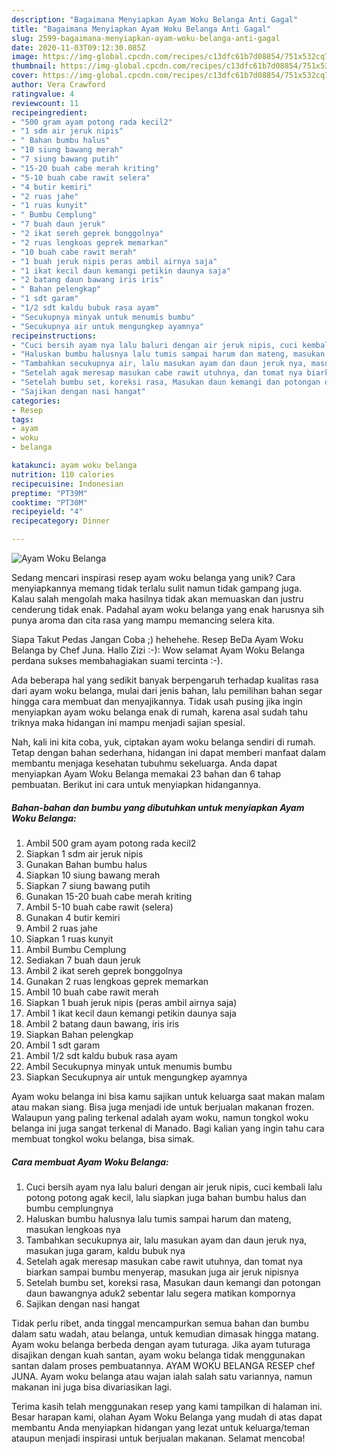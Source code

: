 ```yaml
---
description: "Bagaimana Menyiapkan Ayam Woku Belanga Anti Gagal"
title: "Bagaimana Menyiapkan Ayam Woku Belanga Anti Gagal"
slug: 2599-bagaimana-menyiapkan-ayam-woku-belanga-anti-gagal
date: 2020-11-03T09:12:30.085Z
image: https://img-global.cpcdn.com/recipes/c13dfc61b7d08854/751x532cq70/ayam-woku-belanga-foto-resep-utama.jpg
thumbnail: https://img-global.cpcdn.com/recipes/c13dfc61b7d08854/751x532cq70/ayam-woku-belanga-foto-resep-utama.jpg
cover: https://img-global.cpcdn.com/recipes/c13dfc61b7d08854/751x532cq70/ayam-woku-belanga-foto-resep-utama.jpg
author: Vera Crawford
ratingvalue: 4
reviewcount: 11
recipeingredient:
- "500 gram ayam potong rada kecil2"
- "1 sdm air jeruk nipis"
- " Bahan bumbu halus"
- "10 siung bawang merah"
- "7 siung bawang putih"
- "15-20 buah cabe merah kriting"
- "5-10 buah cabe rawit selera"
- "4 butir kemiri"
- "2 ruas jahe"
- "1 ruas kunyit"
- " Bumbu Cemplung"
- "7 buah daun jeruk"
- "2 ikat sereh geprek bonggolnya"
- "2 ruas lengkoas geprek memarkan"
- "10 buah cabe rawit merah"
- "1 buah jeruk nipis peras ambil airnya saja"
- "1 ikat kecil daun kemangi petikin daunya saja"
- "2 batang daun bawang iris iris"
- " Bahan pelengkap"
- "1 sdt garam"
- "1/2 sdt kaldu bubuk rasa ayam"
- "Secukupnya minyak untuk menumis bumbu"
- "Secukupnya air untuk mengungkep ayamnya"
recipeinstructions:
- "Cuci bersih ayam nya lalu baluri dengan air jeruk nipis, cuci kembali lalu potong potong agak kecil, lalu siapkan juga bahan bumbu halus dan bumbu cemplungnya"
- "Haluskan bumbu halusnya lalu tumis sampai harum dan mateng, masukan lengkoas nya"
- "Tambahkan secukupnya air, lalu masukan ayam dan daun jeruk nya, masukan juga garam, kaldu bubuk nya"
- "Setelah agak meresap masukan cabe rawit utuhnya, dan tomat nya biarkan sampai bumbu menyerap, masukan juga air jeruk nipisnya"
- "Setelah bumbu set, koreksi rasa, Masukan daun kemangi dan potongan daun bawangnya aduk2 sebentar lalu segera matikan kompornya"
- "Sajikan dengan nasi hangat"
categories:
- Resep
tags:
- ayam
- woku
- belanga

katakunci: ayam woku belanga 
nutrition: 110 calories
recipecuisine: Indonesian
preptime: "PT39M"
cooktime: "PT30M"
recipeyield: "4"
recipecategory: Dinner

---
```



![Ayam Woku Belanga](https://img-global.cpcdn.com/recipes/c13dfc61b7d08854/751x532cq70/ayam-woku-belanga-foto-resep-utama.jpg)

Sedang mencari inspirasi resep ayam woku belanga yang unik? Cara menyiapkannya memang tidak terlalu sulit namun tidak gampang juga. Kalau salah mengolah maka hasilnya tidak akan memuaskan dan justru cenderung tidak enak. Padahal ayam woku belanga yang enak harusnya sih punya aroma dan cita rasa yang mampu memancing selera kita.

Siapa Takut Pedas Jangan Coba ;) hehehehe. Resep BeDa Ayam Woku Belanga by Chef Juna. Hallo Zizi :-): Wow selamat Ayam Woku Belanga perdana sukses membahagiakan suami tercinta :-).

Ada beberapa hal yang sedikit banyak berpengaruh terhadap kualitas rasa dari ayam woku belanga, mulai dari jenis bahan, lalu pemilihan bahan segar hingga cara membuat dan menyajikannya. Tidak usah pusing jika ingin menyiapkan ayam woku belanga enak di rumah, karena asal sudah tahu triknya maka hidangan ini mampu menjadi sajian spesial.


Nah, kali ini kita coba, yuk, ciptakan ayam woku belanga sendiri di rumah. Tetap dengan bahan sederhana, hidangan ini dapat memberi manfaat dalam membantu menjaga kesehatan tubuhmu sekeluarga. Anda dapat menyiapkan Ayam Woku Belanga memakai 23 bahan dan 6 tahap pembuatan. Berikut ini cara untuk menyiapkan hidangannya.

<!--inarticleads1-->

##### Bahan-bahan dan bumbu yang dibutuhkan untuk menyiapkan Ayam Woku Belanga:

1. Ambil 500 gram ayam potong rada kecil2
1. Siapkan 1 sdm air jeruk nipis
1. Gunakan  Bahan bumbu halus
1. Siapkan 10 siung bawang merah
1. Siapkan 7 siung bawang putih
1. Gunakan 15-20 buah cabe merah kriting
1. Ambil 5-10 buah cabe rawit (selera)
1. Gunakan 4 butir kemiri
1. Ambil 2 ruas jahe
1. Siapkan 1 ruas kunyit
1. Ambil  Bumbu Cemplung
1. Sediakan 7 buah daun jeruk
1. Ambil 2 ikat sereh geprek bonggolnya
1. Gunakan 2 ruas lengkoas geprek memarkan
1. Ambil 10 buah cabe rawit merah
1. Siapkan 1 buah jeruk nipis (peras ambil airnya saja)
1. Ambil 1 ikat kecil daun kemangi petikin daunya saja
1. Ambil 2 batang daun bawang, iris iris
1. Siapkan  Bahan pelengkap
1. Ambil 1 sdt garam
1. Ambil 1/2 sdt kaldu bubuk rasa ayam
1. Ambil Secukupnya minyak untuk menumis bumbu
1. Siapkan Secukupnya air untuk mengungkep ayamnya


Ayam woku belanga ini bisa kamu sajikan untuk keluarga saat makan malam atau makan siang. Bisa juga menjadi ide untuk berjualan makanan frozen. Walaupun yang paling terkenal adalah ayam woku, namun tongkol woku belanga ini juga sangat terkenal di Manado. Bagi kalian yang ingin tahu cara membuat tongkol woku belanga, bisa simak. 

<!--inarticleads2-->

##### Cara membuat Ayam Woku Belanga:

1. Cuci bersih ayam nya lalu baluri dengan air jeruk nipis, cuci kembali lalu potong potong agak kecil, lalu siapkan juga bahan bumbu halus dan bumbu cemplungnya
1. Haluskan bumbu halusnya lalu tumis sampai harum dan mateng, masukan lengkoas nya
1. Tambahkan secukupnya air, lalu masukan ayam dan daun jeruk nya, masukan juga garam, kaldu bubuk nya
1. Setelah agak meresap masukan cabe rawit utuhnya, dan tomat nya biarkan sampai bumbu menyerap, masukan juga air jeruk nipisnya
1. Setelah bumbu set, koreksi rasa, Masukan daun kemangi dan potongan daun bawangnya aduk2 sebentar lalu segera matikan kompornya
1. Sajikan dengan nasi hangat


Tidak perlu ribet, anda tinggal mencampurkan semua bahan dan bumbu dalam satu wadah, atau belanga, untuk kemudian dimasak hingga matang. Ayam woku belanga berbeda dengan ayam tuturaga. Jika ayam tuturaga disajikan dengan kuah santan, ayam woku belanga tidak menggunakan santan dalam proses pembuatannya. AYAM WOKU BELANGA RESEP chef JUNA. Ayam woku belanga atau wajan ialah salah satu variannya, namun makanan ini juga bisa divariasikan lagi. 

Terima kasih telah menggunakan resep yang kami tampilkan di halaman ini. Besar harapan kami, olahan Ayam Woku Belanga yang mudah di atas dapat membantu Anda menyiapkan hidangan yang lezat untuk keluarga/teman ataupun menjadi inspirasi untuk berjualan makanan. Selamat mencoba!
